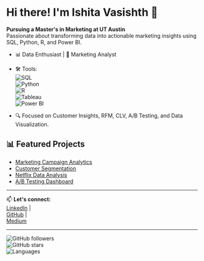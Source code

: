 # Hi there! I'm Ishita Vasishth 👋
**Pursuing a Master's in Marketing at UT Austin**  
Passionate about transforming data into actionable marketing insights using SQL, Python, R, and Power BI.

- 📊 Data Enthusiast | 🎯 Marketing Analyst  
- 🛠️ Tools:  
  ![SQL](https://img.shields.io/badge/-SQL-333?style=flat&logo=MySQL&logoColor=white)  
  ![Python](https://img.shields.io/badge/-Python-333?style=flat&logo=python)  
  ![R](https://img.shields.io/badge/-R-276DC3?style=flat&logo=r&logoColor=white)  
  ![Tableau](https://img.shields.io/badge/-Tableau-333?style=flat&logo=Tableau)  
  ![Power BI](https://img.shields.io/badge/-Power%20BI-F2C811?style=flat&logo=powerbi&logoColor=black)  

- 🔍 Focused on Customer Insights, RFM, CLV, A/B Testing, and Data Visualization.

## 📊 Featured Projects
- [Marketing Campaign Analytics](https://github.com/ishitavasishth/Marketing_Campaign_Analytics)  
- [Customer Segmentation](https://github.com/ishitavasishth/Customer_Segmentation)  
- [Netflix Data Analysis](https://github.com/ishitavasishth/netflix_sql_project)  
- [A/B Testing Dashboard](https://github.com/ishitavasishth/A-B_Testing_Dashboard)  

---

📫 **Let's connect:**  
[LinkedIn](https://linkedin.com/in/ishitavasishth) |  
[GitHub](https://github.com/ishitavasishth) |  
[Medium](https://medium.com/@ishita.vasishth)  

---

![GitHub followers](https://img.shields.io/github/followers/ishitavasishth?style=social)  
![GitHub stars](https://img.shields.io/github/stars/ishitavasishth?style=social)  
![Languages](https://img.shields.io/github/languages/top/ishitavasishth/netflix_sql_project)

